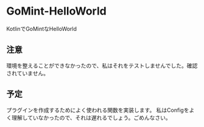 # GoMint-HelloWorld

KotlinでGoMintなHelloWorld

## 注意

環境を整えることができなかったので、私はそれをテストしませんでした。確認されていません。

## 予定

プラグインを作成するためによく使われる関数を実装します。
私はConfigをよく理解していなかったので、それは遅れるでしょう。ごめんなさい。